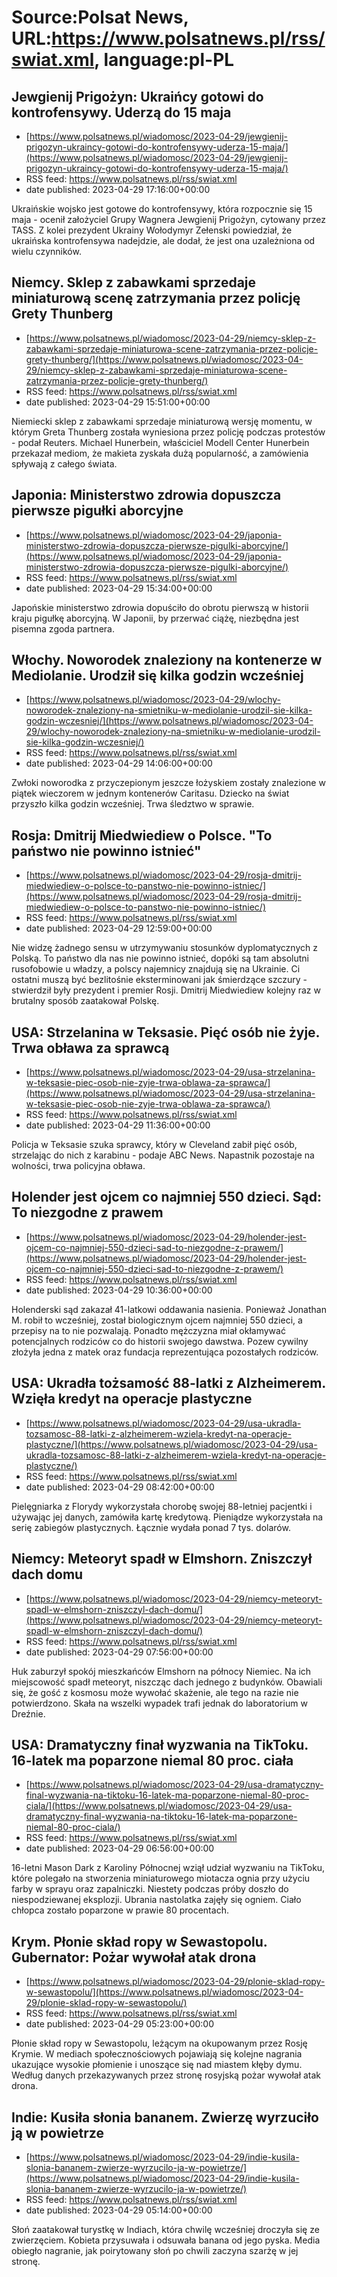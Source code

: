 # Source:Polsat News, URL:https://www.polsatnews.pl/rss/swiat.xml, language:pl-PL

## Jewgienij Prigożyn: Ukraińcy gotowi do kontrofensywy. Uderzą do 15 maja
 - [https://www.polsatnews.pl/wiadomosc/2023-04-29/jewgienij-prigozyn-ukraincy-gotowi-do-kontrofensywy-uderza-15-maja/](https://www.polsatnews.pl/wiadomosc/2023-04-29/jewgienij-prigozyn-ukraincy-gotowi-do-kontrofensywy-uderza-15-maja/)
 - RSS feed: https://www.polsatnews.pl/rss/swiat.xml
 - date published: 2023-04-29 17:16:00+00:00

Ukraińskie wojsko jest gotowe do kontrofensywy, która rozpocznie się 15 maja - ocenił założyciel Grupy Wagnera Jewgienij Prigożyn, cytowany przez TASS. Z kolei prezydent Ukrainy Wołodymyr Zełenski powiedział, że ukraińska kontrofensywa nadejdzie, ale dodał, że jest ona uzależniona od wielu czynników.

## Niemcy. Sklep z zabawkami sprzedaje miniaturową scenę zatrzymania przez policję Grety Thunberg
 - [https://www.polsatnews.pl/wiadomosc/2023-04-29/niemcy-sklep-z-zabawkami-sprzedaje-miniaturowa-scene-zatrzymania-przez-policje-grety-thunberg/](https://www.polsatnews.pl/wiadomosc/2023-04-29/niemcy-sklep-z-zabawkami-sprzedaje-miniaturowa-scene-zatrzymania-przez-policje-grety-thunberg/)
 - RSS feed: https://www.polsatnews.pl/rss/swiat.xml
 - date published: 2023-04-29 15:51:00+00:00

Niemiecki sklep z zabawkami sprzedaje miniaturową wersję momentu, w którym Greta Thunberg została wyniesiona przez policję podczas protestów - podał Reuters. Michael Hunerbein, właściciel Modell Center Hunerbein przekazał mediom, że makieta zyskała dużą popularność, a zamówienia spływają z całego świata.

## Japonia: Ministerstwo zdrowia dopuszcza pierwsze pigułki aborcyjne
 - [https://www.polsatnews.pl/wiadomosc/2023-04-29/japonia-ministerstwo-zdrowia-dopuszcza-pierwsze-pigulki-aborcyjne/](https://www.polsatnews.pl/wiadomosc/2023-04-29/japonia-ministerstwo-zdrowia-dopuszcza-pierwsze-pigulki-aborcyjne/)
 - RSS feed: https://www.polsatnews.pl/rss/swiat.xml
 - date published: 2023-04-29 15:34:00+00:00

Japońskie ministerstwo zdrowia dopuściło do obrotu pierwszą w historii kraju pigułkę aborcyjną. W Japonii, by przerwać ciążę, niezbędna jest pisemna zgoda partnera.

## Włochy. Noworodek znaleziony na kontenerze w Mediolanie. Urodził się kilka godzin wcześniej
 - [https://www.polsatnews.pl/wiadomosc/2023-04-29/wlochy-noworodek-znaleziony-na-smietniku-w-mediolanie-urodzil-sie-kilka-godzin-wczesniej/](https://www.polsatnews.pl/wiadomosc/2023-04-29/wlochy-noworodek-znaleziony-na-smietniku-w-mediolanie-urodzil-sie-kilka-godzin-wczesniej/)
 - RSS feed: https://www.polsatnews.pl/rss/swiat.xml
 - date published: 2023-04-29 14:06:00+00:00

Zwłoki noworodka z przyczepionym jeszcze łożyskiem zostały znalezione w piątek wieczorem w jednym kontenerów Caritasu. Dziecko na świat przyszło kilka godzin wcześniej. Trwa śledztwo w sprawie.

## Rosja: Dmitrij Miedwiediew o Polsce. "To państwo nie powinno istnieć"
 - [https://www.polsatnews.pl/wiadomosc/2023-04-29/rosja-dmitrij-miedwiediew-o-polsce-to-panstwo-nie-powinno-istniec/](https://www.polsatnews.pl/wiadomosc/2023-04-29/rosja-dmitrij-miedwiediew-o-polsce-to-panstwo-nie-powinno-istniec/)
 - RSS feed: https://www.polsatnews.pl/rss/swiat.xml
 - date published: 2023-04-29 12:59:00+00:00

Nie widzę żadnego sensu w utrzymywaniu stosunków dyplomatycznych z Polską. To państwo dla nas nie powinno istnieć, dopóki są tam absolutni rusofobowie u władzy, a polscy najemnicy znajdują się na Ukrainie. Ci ostatni muszą być bezlitośnie eksterminowani jak śmierdzące szczury - stwierdził były prezydent i premier Rosji. Dmitrij Miedwiediew kolejny raz w brutalny sposób zaatakował Polskę.

## USA: Strzelanina w Teksasie. Pięć osób nie żyje. Trwa obława za sprawcą
 - [https://www.polsatnews.pl/wiadomosc/2023-04-29/usa-strzelanina-w-teksasie-piec-osob-nie-zyje-trwa-oblawa-za-sprawca/](https://www.polsatnews.pl/wiadomosc/2023-04-29/usa-strzelanina-w-teksasie-piec-osob-nie-zyje-trwa-oblawa-za-sprawca/)
 - RSS feed: https://www.polsatnews.pl/rss/swiat.xml
 - date published: 2023-04-29 11:36:00+00:00

Policja w Teksasie szuka sprawcy, który w Cleveland zabił pięć osób, strzelając do nich z karabinu - podaje ABC News. Napastnik pozostaje na wolności, trwa policyjna obława.

## Holender jest ojcem co najmniej 550 dzieci. Sąd: To niezgodne z prawem
 - [https://www.polsatnews.pl/wiadomosc/2023-04-29/holender-jest-ojcem-co-najmniej-550-dzieci-sad-to-niezgodne-z-prawem/](https://www.polsatnews.pl/wiadomosc/2023-04-29/holender-jest-ojcem-co-najmniej-550-dzieci-sad-to-niezgodne-z-prawem/)
 - RSS feed: https://www.polsatnews.pl/rss/swiat.xml
 - date published: 2023-04-29 10:36:00+00:00

Holenderski sąd zakazał 41-latkowi oddawania nasienia. Ponieważ Jonathan M. robił to wcześniej, został biologicznym ojcem najmniej 550 dzieci, a przepisy na to nie pozwalają. Ponadto mężczyzna miał okłamywać potencjalnych rodziców co do historii swojego dawstwa. Pozew cywilny złożyła jedna z matek oraz fundacja reprezentująca pozostałych rodziców.

## USA: Ukradła tożsamość 88-latki z Alzheimerem. Wzięła kredyt na operacje plastyczne
 - [https://www.polsatnews.pl/wiadomosc/2023-04-29/usa-ukradla-tozsamosc-88-latki-z-alzheimerem-wziela-kredyt-na-operacje-plastyczne/](https://www.polsatnews.pl/wiadomosc/2023-04-29/usa-ukradla-tozsamosc-88-latki-z-alzheimerem-wziela-kredyt-na-operacje-plastyczne/)
 - RSS feed: https://www.polsatnews.pl/rss/swiat.xml
 - date published: 2023-04-29 08:42:00+00:00

Pielęgniarka z Florydy wykorzystała chorobę swojej 88-letniej pacjentki i używając jej danych, zamówiła kartę kredytową. Pieniądze wykorzystała na serię zabiegów plastycznych. Łącznie wydała ponad 7 tys. dolarów.

## Niemcy: Meteoryt spadł w Elmshorn. Zniszczył dach domu
 - [https://www.polsatnews.pl/wiadomosc/2023-04-29/niemcy-meteoryt-spadl-w-elmshorn-zniszczyl-dach-domu/](https://www.polsatnews.pl/wiadomosc/2023-04-29/niemcy-meteoryt-spadl-w-elmshorn-zniszczyl-dach-domu/)
 - RSS feed: https://www.polsatnews.pl/rss/swiat.xml
 - date published: 2023-04-29 07:56:00+00:00

Huk zaburzył spokój mieszkańców Elmshorn na północy Niemiec. Na ich miejscowość spadł meteoryt, niszcząc dach jednego z budynków. Obawiali się, że gość z kosmosu może wywołać skażenie, ale tego na razie nie potwierdzono. Skała na wszelki wypadek trafi jednak do laboratorium w Dreźnie.

## USA: Dramatyczny finał wyzwania na TikToku. 16-latek ma poparzone niemal 80 proc. ciała
 - [https://www.polsatnews.pl/wiadomosc/2023-04-29/usa-dramatyczny-final-wyzwania-na-tiktoku-16-latek-ma-poparzone-niemal-80-proc-ciala/](https://www.polsatnews.pl/wiadomosc/2023-04-29/usa-dramatyczny-final-wyzwania-na-tiktoku-16-latek-ma-poparzone-niemal-80-proc-ciala/)
 - RSS feed: https://www.polsatnews.pl/rss/swiat.xml
 - date published: 2023-04-29 06:56:00+00:00

16-letni Mason Dark z Karoliny Północnej wziął udział wyzwaniu na TikToku, które polegało na stworzenia miniaturowego miotacza ognia przy użyciu farby w sprayu oraz zapalniczki. Niestety podczas próby doszło do niespodziewanej eksplozji. Ubrania nastolatka zajęły się ogniem. Ciało chłopca zostało poparzone w prawie 80 procentach.

## Krym. Płonie skład ropy w Sewastopolu. Gubernator: Pożar wywołał atak drona
 - [https://www.polsatnews.pl/wiadomosc/2023-04-29/plonie-sklad-ropy-w-sewastopolu/](https://www.polsatnews.pl/wiadomosc/2023-04-29/plonie-sklad-ropy-w-sewastopolu/)
 - RSS feed: https://www.polsatnews.pl/rss/swiat.xml
 - date published: 2023-04-29 05:23:00+00:00

Płonie skład ropy w Sewastopolu, leżącym na okupowanym przez Rosję Krymie. W mediach społecznościowych pojawiają się kolejne nagrania ukazujące wysokie płomienie i unoszące się nad miastem kłęby dymu. Według danych przekazywanych przez stronę rosyjską pożar wywołał atak drona.

## Indie: Kusiła słonia bananem. Zwierzę wyrzuciło ją w powietrze
 - [https://www.polsatnews.pl/wiadomosc/2023-04-29/indie-kusila-slonia-bananem-zwierze-wyrzucilo-ja-w-powietrze/](https://www.polsatnews.pl/wiadomosc/2023-04-29/indie-kusila-slonia-bananem-zwierze-wyrzucilo-ja-w-powietrze/)
 - RSS feed: https://www.polsatnews.pl/rss/swiat.xml
 - date published: 2023-04-29 05:14:00+00:00

Słoń zaatakował turystkę w Indiach, która chwilę wcześniej droczyła się ze zwierzęciem. Kobieta przysuwała i odsuwała banana od jego pyska. Media obiegło nagranie, jak poirytowany słoń po chwili zaczyna szarżę w jej stronę.

